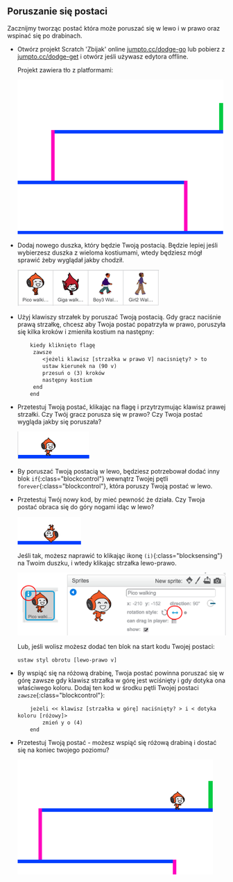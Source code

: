 ## Poruszanie się postaci

Zacznijmy tworząc postać która może poruszać się w lewo i w prawo oraz wspinać się po drabinach.

+ Otwórz projekt Scratch 'Zbijak' online <a href="http://jumpto.cc/dodge-go" target="_blank">jumpto.cc/dodge-go</a> lub pobierz z <a href="http://jumpto.cc/dodge-get" target="_blank">jumpto.cc/dodge-get</a> i otwórz jeśli używasz edytora offline.
    
    Projekt zawiera tło z platformami:
    
    ![screenshot](images/dodge-background.png)

+ Dodaj nowego duszka, który będzie Twoją postacią. Będzie lepiej jeśli wybierzesz duszka z wieloma kostiumami, wtedy będziesz mógł sprawić żeby wyglądał jakby chodził.
    
    ![screenshot](images/dodge-characters.png)

+ Użyj klawiszy strzałek by poruszać Twoją postacią. Gdy gracz naciśnie prawą strzałkę, chcesz aby Twoja postać popatrzyła w prawo, poruszyła się kilka kroków i zmieniła kostium na następny:
    
    ```blocks
        kiedy kliknięto flagę
         zawsze
            <jeżeli klawisz [strzałka w prawo V] nacisnięty? > to
            ustaw kierunek na (90 v)
            przesuń o (3) kroków
            następny kostium
         end
        end
    ```

+ Przetestuj Twoją postać, klikając na flagę i przytrzymując klawisz prawej strzałki. Czy Twój gracz porusza się w prawo? Czy Twoja postać wygląda jakby się poruszała?
    
    ![screenshot](images/dodge-walking.png)

+ By poruszać Twoją postacią w lewo, będziesz potrzebował dodać inny blok `if`{:class="blockcontrol"} wewnątrz Twojej pętli `forever`{:class="blockcontrol"}, która poruszy Twoją postać w lewo.

+ Przetestuj Twój nowy kod, by mieć pewność że działa. Czy Twoja postać obraca się do góry nogami idąc w lewo?
    
    ![screenshot](images/dodge-upside-down.png)
    
    Jeśli tak, możesz naprawić to klikając ikonę `(i)`{:class="blocksensing"} na Twoim duszku, i wtedy klikając strzałka lewo-prawo.
    
    ![screenshot](images/dodge-left-right.png)
    
    Lub, jeśli wolisz możesz dodać ten blok na start kodu Twojej postaci:
    
    ```scratch
    ustaw styl obrotu [lewo-prawo v]
    ```

+ By wspiąć się na różową drabinę, Twoja postać powinna poruszać się w górę zawsze gdy klawisz strzałka w górę jest wciśnięty i gdy dotyka ona właściwego koloru. Dodaj ten kod w środku pętli Twojej postaci `zawsze`{:class="blockcontrol"}:
    
    ```blocks
        jeżeli << klawisz [strzałka w górę] naciśnięty? > i < dotyka koloru [różowy]>
            zmień y o (4)
        end
    ```

+ Przetestuj Twoją postać - możesz wspiąć się różową drabiną i dostać się na koniec twojego poziomu?
    
    ![screenshot](images/dodge-test-character.png)